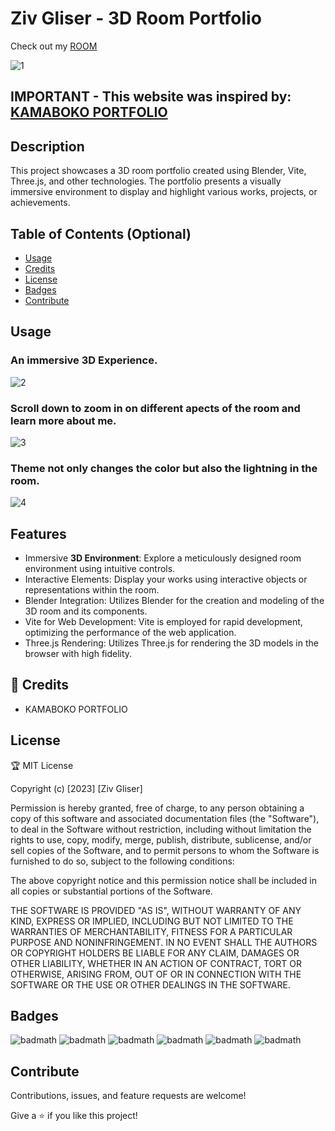 
# Ziv Gliser - 3D Room Portfolio

Check out my [ROOM](https://portfolio-room3d.vercel.app/)


![1](https://github.com/Zivgl66/Portfolio-Room3D/assets/95753868/fb64b016-d03a-48ef-9228-12687575d9af)

## IMPORTANT - This website was inspired by: [KAMABOKO PORTFOLIO](https://bokoko33.me/)

## Description

This project showcases a 3D room portfolio created using Blender, Vite, Three.js, and other technologies.
The portfolio presents a visually immersive environment to display and highlight various works, projects, or achievements.

## Table of Contents (Optional)

- [Usage](#usage)
- [Credits](#credits)
- [License](#license)
- [Badges](#badges)
- [Contribute](#contribute)
  


## Usage


### An immersive 3D Experience. 
![2](https://github.com/Zivgl66/Portfolio-Room3D/assets/95753868/471ee0c7-8c25-4e6c-a662-284e38647087)

### Scroll down to zoom in on different apects of the room and learn more about me.
![3](https://github.com/Zivgl66/Portfolio-Room3D/assets/95753868/bcff19e1-815c-41b3-aa42-9bbf0f9f33d7)

### Theme not only changes the color but also the lightning in the room.
![4](https://github.com/Zivgl66/Portfolio-Room3D/assets/95753868/da393b49-5e0b-4e9f-b760-7456bbf94201)



## Features

* Immersive **3D Environment**: Explore a meticulously designed room environment using intuitive controls.
* Interactive Elements: Display your works using interactive objects or representations within the room.
* Blender Integration: Utilizes Blender for the creation and modeling of the 3D room and its components.
* Vite for Web Development: Vite is employed for rapid development, optimizing the performance of the web application.
* Three.js Rendering: Utilizes Three.js for rendering the 3D models in the browser with high fidelity.

## 🤝 Credits

- KAMABOKO PORTFOLIO


## License

🏆 MIT License

Copyright (c) [2023] [Ziv Gliser]

Permission is hereby granted, free of charge, to any person obtaining a copy
of this software and associated documentation files (the "Software"), to deal
in the Software without restriction, including without limitation the rights
to use, copy, modify, merge, publish, distribute, sublicense, and/or sell
copies of the Software, and to permit persons to whom the Software is
furnished to do so, subject to the following conditions:

The above copyright notice and this permission notice shall be included in all
copies or substantial portions of the Software.

THE SOFTWARE IS PROVIDED "AS IS", WITHOUT WARRANTY OF ANY KIND, EXPRESS OR
IMPLIED, INCLUDING BUT NOT LIMITED TO THE WARRANTIES OF MERCHANTABILITY,
FITNESS FOR A PARTICULAR PURPOSE AND NONINFRINGEMENT. IN NO EVENT SHALL THE
AUTHORS OR COPYRIGHT HOLDERS BE LIABLE FOR ANY CLAIM, DAMAGES OR OTHER
LIABILITY, WHETHER IN AN ACTION OF CONTRACT, TORT OR OTHERWISE, ARISING FROM,
OUT OF OR IN CONNECTION WITH THE SOFTWARE OR THE USE OR OTHER DEALINGS IN THE
SOFTWARE.

## Badges

![badmath](https://img.shields.io/badge/JavaScript-323330?style=for-the-badge&logo=javascript&logoColor=F7DF1E)
![badmath](https://img.shields.io/badge/ThreeJs-black?style=for-the-badge&logo=three.js&logoColor=white)
![badmath](https://img.shields.io/badge/Vite-B73BFE?style=for-the-badge&logo=vite&logoColor=FFD62E)
![badmath](https://img.shields.io/badge/blender-%23F5792A.svg?style=for-the-badge&logo=blender&logoColor=white)
![badmath](https://img.shields.io/badge/HTML5-E34F26?style=for-the-badge&logo=html5&logoColor=white)
![badmath](https://img.shields.io/badge/CSS3-1572B6?style=for-the-badge&logo=css3&logoColor=white)



## Contribute

Contributions, issues, and feature requests are welcome!

Give a ⭐️ if you like this project!


